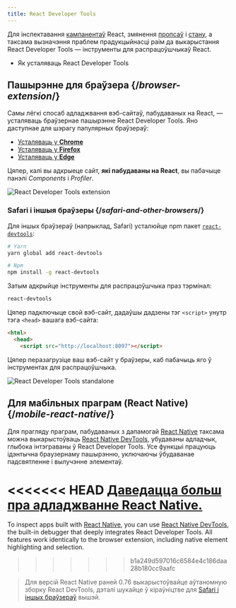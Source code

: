 ```yaml
---
title: React Developer Tools
---
```


<Intro>

Для інспектавання [кампанентаў](/learn/your-first-component) React, змянення [пропсаў](/learn/passing-props-to-a-component) і [стану](/learn/state-a-components-memory), а таксама вызначэння праблем прадукцыйнасці раім да выкарыстання React Developer Tools — інструменты для распрацоўшчыкаў React.

</Intro>

<YouWillLearn>

* Як усталяваць React Developer Tools

</YouWillLearn>

## Пашырэнне для браўзера {/*browser-extension*/}

Самы лёгкі спосаб адладжвання вэб-сайтаў, пабудаваных на React, — усталяваць браўзернае пашырэнне React Developer Tools. Яно даступнае для шэрагу папулярных браўзераў:

* [Усталяваць у **Chrome**](https://chrome.google.com/webstore/detail/react-developer-tools/fmkadmapgofadopljbjfkapdkoienihi?hl=en)
* [Усталяваць у **Firefox**](https://addons.mozilla.org/en-US/firefox/addon/react-devtools/)
* [Усталяваць у **Edge**](https://microsoftedge.microsoft.com/addons/detail/react-developer-tools/gpphkfbcpidddadnkolkpfckpihlkkil)

Цяпер, калі вы адкрыеце сайт, **які пабудаваны на React**, вы пабачыце панэлі _Components_ і _Profiler_.

![React Developer Tools extension](/images/docs/react-devtools-extension.png)

### Safari і іншыя браўзеры {/*safari-and-other-browsers*/}
Для іншых браўзераў (напрыклад, Safari) усталюйце npm пакет [`react-devtools`](https://www.npmjs.com/package/react-devtools):
```bash
# Yarn
yarn global add react-devtools

# Npm
npm install -g react-devtools
```

Затым адкрыйце інструменты для распрацоўшчыка праз тэрмінал:
```bash
react-devtools
```

Цяпер падключыце свой вэб-сайт, дадаўшы дадзены тэг `<script>` унутр тэга `<head>` вашага вэб-сайта:
```html {3}
<html>
  <head>
    <script src="http://localhost:8097"></script>
```

Цяпер перазагрузіце ваш вэб-сайт у браўзеры, каб пабачыць яго ў інструментах для распрацоўшчыка.

![React Developer Tools standalone](/images/docs/react-devtools-standalone.png)

## Для мабільных праграм (React Native) {/*mobile-react-native*/}
Для прагляду праграм, пабудаваных з дапамогай [React Native](https://reactnative.dev/) таксама можна выкарыстоўваць [React Native DevTools](https://reactnative.dev/docs/debugging/react-native-devtools), убудаваны адладчык, глыбока інтэграваны ў React Developer Tools. Усе функцыі працуюць ідэнтычна браузернаму пашырэнню, уключаючы ўбудаванае падсвятленне і вылучэнне элементаў.

<<<<<<< HEAD
[Даведацца больш пра адладжванне React Native.](https://reactnative.dev/docs/debugging)
=======
To inspect apps built with [React Native](https://reactnative.dev/), you can use [React Native DevTools](https://reactnative.dev/docs/react-native-devtools), the built-in debugger that deeply integrates React Developer Tools. All features work identically to the browser extension, including native element highlighting and selection.
>>>>>>> b1a249d597016c6584e4c186daa28b180cc9aafc

> Для версій React Native раней 0.76 выкарыстоўвайце аўтаномную зборку React DevTools, дэталі шукайце ў кіраўніцтве для [Safari і іншых браўзераў](#safari-and-other-browsers) вышэй.
